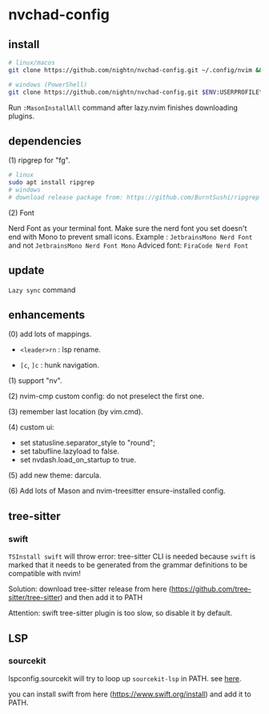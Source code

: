 # nvchad-config

## install

```sh
# linux/macos
git clone https://github.com/nightn/nvchad-config.git ~/.config/nvim && nvim

# windows (PowerShell)
git clone https://github.com/nightn/nvchad-config.git $ENV:USERPROFILE\AppData\Local\nvim && nvim
```
Run `:MasonInstallAll` command after lazy.nvim finishes downloading plugins.

## dependencies

(1) ripgrep for "<leader>fg".

```sh
# linux
sudo apt install ripgrep
# windows
# download release package from: https://github.com/BurntSushi/ripgrep
```

(2) Font

Nerd Font as your terminal font.
Make sure the nerd font you set doesn't end with Mono to prevent small icons.
Example : `JetbrainsMono Nerd Font` and not `JetbrainsMono Nerd Font Mono`
Adviced font: `FiraCode Nerd Font`

## update

`Lazy sync` command

## enhancements

(0) add lots of mappings.

- `<leader>rn` : lsp rename.

- `[c`, `]c` : hunk navigation.

(1) support "<leader>nv".

(2) nvim-cmp custom config: do not preselect the first one.

(3) remember last location (by vim.cmd).

(4) custom ui:
- set statusline.separator_style to "round";
- set tabufline.lazyload to false.
- set nvdash.load_on_startup to true.

(5) add new theme: darcula.

(6) Add lots of Mason and nvim-treesitter ensure-installed config.

## tree-sitter

### swift

`TSInstall swift` will throw error: tree-sitter CLI is needed because `swift` is marked that it needs to be generated from the grammar definitions to be compatible with nvim!

Solution: download tree-sitter release from here (https://github.com/tree-sitter/tree-sitter) and then add it to PATH

Attention: swift tree-sitter plugin is too slow, so disable it by default.

## LSP

### sourcekit

lspconfig.sourcekit will try to loop up `sourcekit-lsp` in PATH. see [here](https://github.com/neovim/nvim-lspconfig/blob/master/lua/lspconfig/server_configurations/sourcekit.lua).

you can install swift from here (https://www.swift.org/install) and add it to PATH.

